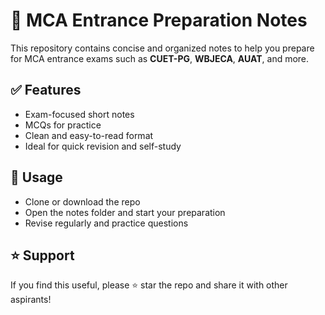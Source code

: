 # 📘 MCA Entrance Preparation Notes

This repository contains concise and organized notes to help you prepare for MCA entrance exams such as **CUET-PG**, **WBJECA**, **AUAT**, and more.

## ✅ Features

* Exam-focused short notes
* MCQs for practice
* Clean and easy-to-read format
* Ideal for quick revision and self-study

## 🚀 Usage

* Clone or download the repo
* Open the notes folder and start your preparation
* Revise regularly and practice questions

## ⭐ Support

If you find this useful, please ⭐ star the repo and share it with other aspirants!





